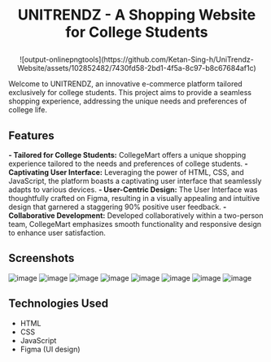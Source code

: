 # <p align="center"> UNITRENDZ - A Shopping Website for College Students </p>
<div align="center"> ![output-onlinepngtools](https://github.com/Ketan-Sing-h/UniTrendz-Website/assets/102852482/7430fd58-2bd1-4f5a-8c97-b8c67684af1c) </div>

Welcome to UNITRENDZ, an innovative e-commerce platform tailored exclusively for college students. This project aims to provide a seamless shopping experience, addressing the unique needs and preferences of college life.

## Features
**- Tailored for College Students:** CollegeMart offers a unique shopping experience tailored to the needs and preferences of college students.
**- Captivating User Interface:** Leveraging the power of HTML, CSS, and JavaScript, the platform boasts a captivating user interface that seamlessly adapts to various devices.
**- User-Centric Design:** The User Interface was thoughtfully crafted on Figma, resulting in a visually appealing and intuitive design that garnered a staggering 90% positive user feedback.
**- Collaborative Development:** Developed collaboratively within a two-person team, CollegeMart emphasizes smooth functionality and responsive design to enhance user satisfaction.

## Screenshots
![image](https://github.com/Ketan-Sing-h/UniTrendz-Website/assets/102852482/a24f3b31-9edb-4f09-9f80-95c37f096aeb)
![image](https://github.com/Ketan-Sing-h/UniTrendz-Website/assets/102852482/4dd412e7-f78b-46bc-b540-28f6e9105e55)
![image](https://github.com/Ketan-Sing-h/UniTrendz-Website/assets/102852482/e869a748-5075-426b-a5ec-946e93fbaedb)
![image](https://github.com/Ketan-Sing-h/UniTrendz-Website/assets/102852482/9c678bc7-0056-4f1f-9524-87b556e3754c)
![image](https://github.com/Ketan-Sing-h/UniTrendz-Website/assets/102852482/62e40fea-4a22-4020-bd61-0f69f35948c7)
![image](https://github.com/Ketan-Sing-h/UniTrendz-Website/assets/102852482/0bc7bc0b-0f60-453f-b128-7c55fbe56b47)
![image](https://github.com/Ketan-Sing-h/UniTrendz-Website/assets/102852482/7c6ada9c-c377-4d46-8ec5-33be5cab6c8c)
![image](https://github.com/Ketan-Sing-h/UniTrendz-Website/assets/102852482/5bb77441-c68e-4486-b174-88bba0553e07)

## Technologies Used
- HTML
- CSS
- JavaScript
- Figma (UI design)

